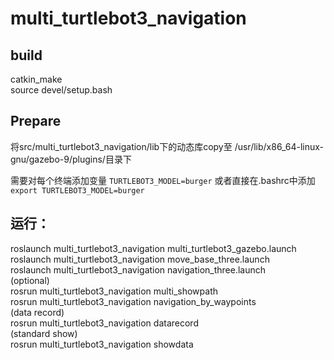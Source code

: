 # multi_turtlebot3_navigation

## build

catkin_make  
source devel/setup.bash  

## Prepare

将src/multi_turtlebot3_navigation/lib下的动态库copy至 /usr/lib/x86_64-linux-gnu/gazebo-9/plugins/目录下

需要对每个终端添加变量 `TURTLEBOT3_MODEL=burger`
或者直接在.bashrc中添加 `export TURTLEBOT3_MODEL=burger`

## 运行：

roslaunch multi_turtlebot3_navigation multi_turtlebot3_gazebo.launch  
roslaunch multi_turtlebot3_navigation move_base_three.launch  
roslaunch multi_turtlebot3_navigation navigation_three.launch  
(optional)  
rosrun multi_turtlebot3_navigation multi_showpath  
rosrun multi_turtlebot3_navigation navigation_by_waypoints  
(data record)  
rosrun multi_turtlebot3_navigation datarecord  
(standard show)  
rosrun multi_turtlebot3_navigation showdata  
